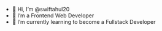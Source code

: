 - 👋 Hi, I’m @swiftahul20
- 👀 I’m a Frontend Web Developer
- 🌱 I’m currently learning to become a Fullstack Developer


<!---
swiftahul20/swiftahul20 is a ✨ special ✨ repository because its `README.md` (this file) appears on your GitHub profile.
You can click the Preview link to take a look at your changes.
--->
